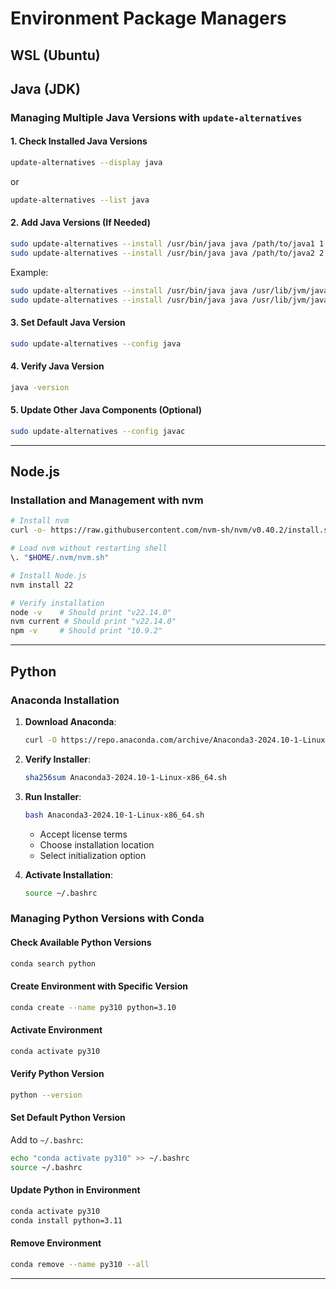 # Environment Package Managers

## WSL (Ubuntu)

## Java (JDK)

### Managing Multiple Java Versions with `update-alternatives`

#### 1. Check Installed Java Versions
```sh
update-alternatives --display java
```
or
```sh
update-alternatives --list java
```

#### 2. Add Java Versions (If Needed)
```sh
sudo update-alternatives --install /usr/bin/java java /path/to/java1 1
sudo update-alternatives --install /usr/bin/java java /path/to/java2 2
```
Example:
```sh
sudo update-alternatives --install /usr/bin/java java /usr/lib/jvm/java-17-openjdk-amd64/bin/java 1
sudo update-alternatives --install /usr/bin/java java /usr/lib/jvm/java-11-openjdk-amd64/bin/java 2
```

#### 3. Set Default Java Version
```sh
sudo update-alternatives --config java
```

#### 4. Verify Java Version
```sh
java -version
```

#### 5. Update Other Java Components (Optional)
```sh
sudo update-alternatives --config javac
```

---

## Node.js

### Installation and Management with nvm

```bash
# Install nvm
curl -o- https://raw.githubusercontent.com/nvm-sh/nvm/v0.40.2/install.sh | bash

# Load nvm without restarting shell
\. "$HOME/.nvm/nvm.sh"

# Install Node.js
nvm install 22

# Verify installation
node -v    # Should print "v22.14.0"
nvm current # Should print "v22.14.0"
npm -v     # Should print "10.9.2"
```

---

## Python

### Anaconda Installation

1. **Download Anaconda**:
   ```bash
   curl -O https://repo.anaconda.com/archive/Anaconda3-2024.10-1-Linux-x86_64.sh
   ```

2. **Verify Installer**:
   ```bash
   sha256sum Anaconda3-2024.10-1-Linux-x86_64.sh
   ```

3. **Run Installer**:
   ```bash
   bash Anaconda3-2024.10-1-Linux-x86_64.sh
   ```
   - Accept license terms
   - Choose installation location
   - Select initialization option

4. **Activate Installation**:
   ```bash
   source ~/.bashrc
   ```

### Managing Python Versions with Conda

#### Check Available Python Versions
```sh
conda search python
```

#### Create Environment with Specific Version
```sh
conda create --name py310 python=3.10
```

#### Activate Environment
```sh
conda activate py310
```

#### Verify Python Version
```sh
python --version
```

#### Set Default Python Version
Add to `~/.bashrc`:
```sh
echo "conda activate py310" >> ~/.bashrc
source ~/.bashrc
```

#### Update Python in Environment
```sh
conda activate py310
conda install python=3.11
```

#### Remove Environment
```sh
conda remove --name py310 --all
```

---
